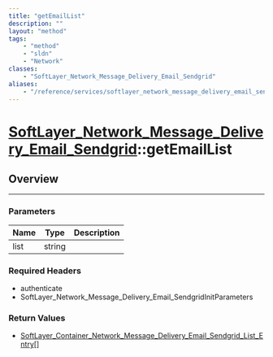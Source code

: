 ```yaml
---
title: "getEmailList"
description: ""
layout: "method"
tags:
    - "method"
    - "sldn"
    - "Network"
classes:
    - "SoftLayer_Network_Message_Delivery_Email_Sendgrid"
aliases:
    - "/reference/services/softlayer_network_message_delivery_email_sendgrid/getEmailList"
---
```

# [SoftLayer_Network_Message_Delivery_Email_Sendgrid](/reference/services/SoftLayer_Network_Message_Delivery_Email_Sendgrid)::getEmailList




## Overview 


-----

### Parameters 
|Name | Type | Description |
| --- | --- | --- |
|list| string| |


### Required Headers
* authenticate
* SoftLayer_Network_Message_Delivery_Email_SendgridInitParameters


### Return Values
* <a href='/reference/datatypes/SoftLayer_Container_Network_Message_Delivery_Email_Sendgrid_List_Entry'>SoftLayer_Container_Network_Message_Delivery_Email_Sendgrid_List_Entry[] </a>




